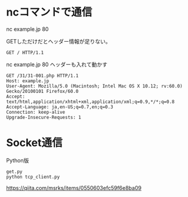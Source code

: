 

# ncコマンドで通信

nc example.jp 80

GETしただけだとヘッダー情報が足りない。


```
GET / HTTP/1.1
```

nc example.jp 80
ヘッダーも入れて動かす


```
GET /31/31-001.php HTTP/1.1
Host: example.jp
User-Agent: Mozilla/5.0 (Macintosh; Intel Mac OS X 10.12; rv:60.0) Gecko/20100101 Firefox/60.0
Accept: text/html,application/xhtml+xml,application/xml;q=0.9,*/*;q=0.8
Accept-Language: ja,en-US;q=0.7,en;q=0.3
Connection: keep-alive
Upgrade-Insecure-Requests: 1
```

# Socket通信

Python版    


```
get.py
python tcp_client.py
```


https://qiita.com/msrks/items/0550603efc59f6e8ba09



